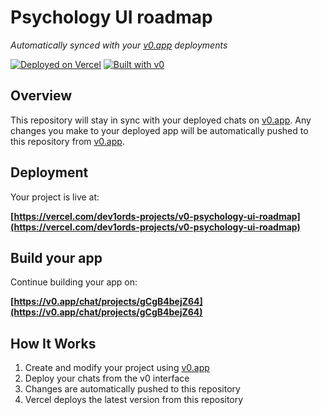 # Psychology UI roadmap

*Automatically synced with your [v0.app](https://v0.app) deployments*

[![Deployed on Vercel](https://img.shields.io/badge/Deployed%20on-Vercel-black?style=for-the-badge&logo=vercel)](https://vercel.com/dev1ords-projects/v0-psychology-ui-roadmap)
[![Built with v0](https://img.shields.io/badge/Built%20with-v0.app-black?style=for-the-badge)](https://v0.app/chat/projects/gCgB4bejZ64)

## Overview

This repository will stay in sync with your deployed chats on [v0.app](https://v0.app).
Any changes you make to your deployed app will be automatically pushed to this repository from [v0.app](https://v0.app).

## Deployment

Your project is live at:

**[https://vercel.com/dev1ords-projects/v0-psychology-ui-roadmap](https://vercel.com/dev1ords-projects/v0-psychology-ui-roadmap)**

## Build your app

Continue building your app on:

**[https://v0.app/chat/projects/gCgB4bejZ64](https://v0.app/chat/projects/gCgB4bejZ64)**

## How It Works

1. Create and modify your project using [v0.app](https://v0.app)
2. Deploy your chats from the v0 interface
3. Changes are automatically pushed to this repository
4. Vercel deploys the latest version from this repository